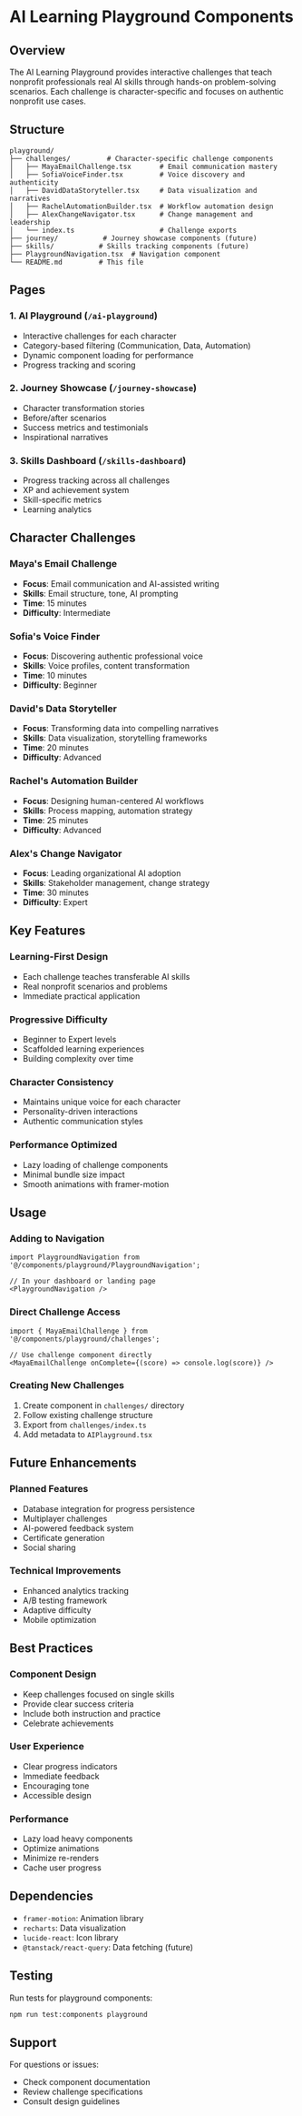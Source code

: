 # AI Learning Playground Components

## Overview

The AI Learning Playground provides interactive challenges that teach nonprofit professionals real AI skills through hands-on problem-solving scenarios. Each challenge is character-specific and focuses on authentic nonprofit use cases.

## Structure

```
playground/
├── challenges/         # Character-specific challenge components
│   ├── MayaEmailChallenge.tsx       # Email communication mastery
│   ├── SofiaVoiceFinder.tsx         # Voice discovery and authenticity
│   ├── DavidDataStoryteller.tsx     # Data visualization and narratives
│   ├── RachelAutomationBuilder.tsx  # Workflow automation design
│   ├── AlexChangeNavigator.tsx      # Change management and leadership
│   └── index.ts                     # Challenge exports
├── journey/           # Journey showcase components (future)
├── skills/           # Skills tracking components (future)
├── PlaygroundNavigation.tsx  # Navigation component
└── README.md         # This file
```

## Pages

### 1. AI Playground (`/ai-playground`)
- Interactive challenges for each character
- Category-based filtering (Communication, Data, Automation)
- Dynamic component loading for performance
- Progress tracking and scoring

### 2. Journey Showcase (`/journey-showcase`)
- Character transformation stories
- Before/after scenarios
- Success metrics and testimonials
- Inspirational narratives

### 3. Skills Dashboard (`/skills-dashboard`)
- Progress tracking across all challenges
- XP and achievement system
- Skill-specific metrics
- Learning analytics

## Character Challenges

### Maya's Email Challenge
- **Focus**: Email communication and AI-assisted writing
- **Skills**: Email structure, tone, AI prompting
- **Time**: 15 minutes
- **Difficulty**: Intermediate

### Sofia's Voice Finder
- **Focus**: Discovering authentic professional voice
- **Skills**: Voice profiles, content transformation
- **Time**: 10 minutes
- **Difficulty**: Beginner

### David's Data Storyteller
- **Focus**: Transforming data into compelling narratives
- **Skills**: Data visualization, storytelling frameworks
- **Time**: 20 minutes
- **Difficulty**: Advanced

### Rachel's Automation Builder
- **Focus**: Designing human-centered AI workflows
- **Skills**: Process mapping, automation strategy
- **Time**: 25 minutes
- **Difficulty**: Advanced

### Alex's Change Navigator
- **Focus**: Leading organizational AI adoption
- **Skills**: Stakeholder management, change strategy
- **Time**: 30 minutes
- **Difficulty**: Expert

## Key Features

### Learning-First Design
- Each challenge teaches transferable AI skills
- Real nonprofit scenarios and problems
- Immediate practical application

### Progressive Difficulty
- Beginner to Expert levels
- Scaffolded learning experiences
- Building complexity over time

### Character Consistency
- Maintains unique voice for each character
- Personality-driven interactions
- Authentic communication styles

### Performance Optimized
- Lazy loading of challenge components
- Minimal bundle size impact
- Smooth animations with framer-motion

## Usage

### Adding to Navigation
```tsx
import PlaygroundNavigation from '@/components/playground/PlaygroundNavigation';

// In your dashboard or landing page
<PlaygroundNavigation />
```

### Direct Challenge Access
```tsx
import { MayaEmailChallenge } from '@/components/playground/challenges';

// Use challenge component directly
<MayaEmailChallenge onComplete={(score) => console.log(score)} />
```

### Creating New Challenges
1. Create component in `challenges/` directory
2. Follow existing challenge structure
3. Export from `challenges/index.ts`
4. Add metadata to `AIPlayground.tsx`

## Future Enhancements

### Planned Features
- Database integration for progress persistence
- Multiplayer challenges
- AI-powered feedback system
- Certificate generation
- Social sharing

### Technical Improvements
- Enhanced analytics tracking
- A/B testing framework
- Adaptive difficulty
- Mobile optimization

## Best Practices

### Component Design
- Keep challenges focused on single skills
- Provide clear success criteria
- Include both instruction and practice
- Celebrate achievements

### User Experience
- Clear progress indicators
- Immediate feedback
- Encouraging tone
- Accessible design

### Performance
- Lazy load heavy components
- Optimize animations
- Minimize re-renders
- Cache user progress

## Dependencies

- `framer-motion`: Animation library
- `recharts`: Data visualization
- `lucide-react`: Icon library
- `@tanstack/react-query`: Data fetching (future)

## Testing

Run tests for playground components:
```bash
npm run test:components playground
```

## Support

For questions or issues:
- Check component documentation
- Review challenge specifications
- Consult design guidelines